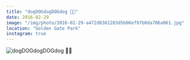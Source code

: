 ```yaml
---
title: "dogDOGdogDOGdog 🎾🐶"
date: 2016-02-29
image: "/img/photo/2016-02-29-a472d8361283d5b06ef97b0da706a061.jpg"
location: "Golden Gate Park"
instagram: true
---
```


![dogDOGdogDOGdog 🎾🐶](/img/photo/2016-02-29-a472d8361283d5b06ef97b0da706a061.jpg)
